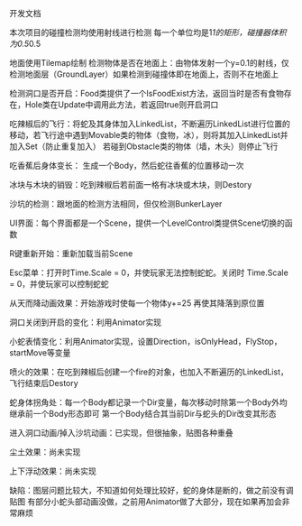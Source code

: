 开发文档

本次项目的碰撞检测均使用射线进行检测
每一个单位均是1*1的矩形，碰撞器体积为0.5*0.5

地面使用Tilemap绘制
检测物体是否在地面上：由物体发射一个y=0.1的射线，仅检测地面层（GroundLayer）如果检测到碰撞体即在地面上，否则不在地面上

检测洞口是否开启：Food类提供了一个IsFoodExist方法，返回当时是否有食物存在，Hole类在Update中调用此方法，若返回true则开启洞口

吃辣椒后的飞行：将蛇及其身体加入LinkedList，不断遍历LinkedList进行位置的移动，若飞行途中遇到Movable类的物体（食物，冰），则将其加入LinkedList并加入Set（防止重复加入）
		若碰到Obstacle类的物体（墙，木头）则停止飞行

吃香蕉后身体变长： 生成一个Body，然后蛇往香蕉的位置移动一次

冰块与木块的销毁：吃到辣椒后若前面一格有冰块或木块，则Destory

沙坑的检测：跟地面的检测方法相同，但仅检测BunkerLayer

UI界面：每个界面都是一个Scene，提供一个LevelControl类提供Scene切换的函数

R键重新开始：重新加载当前Scene

Esc菜单：打开时Time.Scale = 0，并使玩家无法控制蛇蛇。关闭时 Time.Scale = 0，并使玩家可以控制蛇蛇

从天而降动画效果：开始游戏时使每一个物体y+=25 再使其降落到原位置

洞口关闭到开启的变化：利用Animator实现

小蛇表情变化：利用Animator实现，设置Direction，isOnlyHead，FlyStop，startMove等变量

喷火的效果：在吃到辣椒后创建一个fire的对象，也加入不断遍历的LinkedList，飞行结束后Destory

蛇身体拐角处：每一个Body都记录一个Dir变量，每次移动时除第一个Body外均继承前一个Body形态即可
		第一个Body结合其当前Dir与蛇头的Dir改变其形态

进入洞口动画/掉入沙坑动画：已实现，但很抽象，贴图各种重叠

尘土效果：尚未实现

上下浮动效果：尚未实现

缺陷：图层问题比较大，不知道如何处理比较好，蛇的身体是断的，做之前没有调贴图
		有部分小蛇头部动画没做，之前用Animator做了大部分，现在如果再加会非常麻烦
